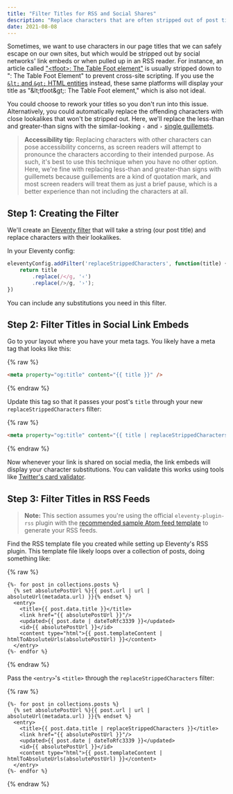 ```yaml
---
title: "Filter Titles for RSS and Social Shares"
description: "Replace characters that are often stripped out of post titles by RSS readers and social network link embeds"
date: 2021-08-08
---
```


Sometimes, we want to use characters in our page titles that we can safely escape on our own sites, but which would be stripped out by social networks' link embeds or when pulled up in an RSS reader. For instance, an article called ["&lt;tfoot&gt;: The Table Foot element"](https://developer.mozilla.org/en-US/docs/Web/HTML/Element/tfoot) is usually stripped down to ": The Table Foot Element" to prevent cross-site scripting. If you use the [`&lt;` and `&gt;` HTML entities](https://developer.mozilla.org/en-US/docs/Glossary/Entity) instead, these same platforms will display your title as "\&lt;tfoot\&gt;: The Table Foot element," which is also not ideal.

You could choose to rework your titles so you don't run into this issue. Alternatively, you could automatically replace the offending characters with close lookalikes that won't be stripped out. Here, we'll replace the less-than and greater-than signs with the similar-looking `‹` and `›` [single guillemets](https://en.wikipedia.org/wiki/Guillemet).

> **Accessibility tip:** Replacing characters with other characters can pose accessibility concerns, as screen readers will attempt to pronounce the characters according to their intended purpose. As such, it's best to use this technique when you have no other option. Here, we're fine with replacing less-than and greater-than signs with guillemets because guillements are a kind of quotation mark, and most screen readers will treat them as just a brief pause, which is a better experience than not including the characters at all.

## Step 1: Creating the Filter

We'll create an [Eleventy filter](https://www.11ty.dev/docs/filters/) that will take a string (our post title) and replace characters with their lookalikes.

In your Eleventy config:

```js
eleventyConfig.addFilter('replaceStrippedCharacters', function(title) {
	return title
		.replace(/</g, '‹')
		.replace(/>/g, '›');
})
```

You can include any substitutions you need in this filter.

## Step 2: Filter Titles in Social Link Embeds

Go to your layout where you have your meta tags. You likely have a meta tag that looks like this:

{% raw %}
```html
<meta property="og:title" content="{{ title }}" />
```
{% endraw %}

Update this tag so that it passes your post's `title` through your new `replaceStrippedCharacters` filter:

{% raw %}
```html
<meta property="og:title" content="{{ title | replaceStrippedCharacters }}" />
```
{% endraw %}

Now whenever your link is shared on social media, the link embeds will display your character substitutions. You can validate this works using tools like [Twitter's card validator](https://cards-dev.twitter.com/validator).

## Step 3: Filter Titles in RSS Feeds

> **Note:** This section assumes you're using the official `eleventy-plugin-rss` plugin with the [recommended sample Atom feed template](https://www.11ty.dev/docs/plugins/rss/#sample-atom-feed-template) to generate your RSS feeds.

Find the RSS template file you created while setting up Eleventy's RSS plugin. This template file likely loops over a collection of posts, doing something like:

{% raw %}
```liquid
{%- for post in collections.posts %}
  {% set absolutePostUrl %}{{ post.url | url | absoluteUrl(metadata.url) }}{% endset %}
  <entry>
    <title>{{ post.data.title }}</title>
    <link href="{{ absolutePostUrl }}"/>
    <updated>{{ post.date | dateToRfc3339 }}</updated>
    <id>{{ absolutePostUrl }}</id>
    <content type="html">{{ post.templateContent | htmlToAbsoluteUrls(absolutePostUrl) }}</content>
  </entry>
{%- endfor %}
```
{% endraw %}

Pass the `<entry>`'s `<title>` through the `replaceStrippedCharacters` filter:

{% raw %}
```liquid
{%- for post in collections.posts %}
  {% set absolutePostUrl %}{{ post.url | url | absoluteUrl(metadata.url) }}{% endset %}
  <entry>
    <title>{{ post.data.title | replaceStrippedCharacters }}</title>
    <link href="{{ absolutePostUrl }}"/>
    <updated>{{ post.date | dateToRfc3339 }}</updated>
    <id>{{ absolutePostUrl }}</id>
    <content type="html">{{ post.templateContent | htmlToAbsoluteUrls(absolutePostUrl) }}</content>
  </entry>
{%- endfor %}
```
{% endraw %}